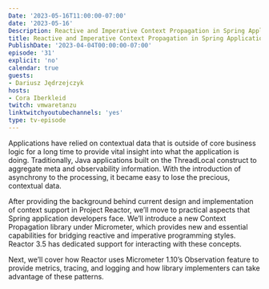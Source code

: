 ```yaml
---
Date: '2023-05-16T11:00:00-07:00'
date: '2023-05-16'
Description: Reactive and Imperative Context Propagation in Spring Applications
title: Reactive and Imperative Context Propagation in Spring Applications
PublishDate: '2023-04-04T00:00:00-07:00'
episode: '31'
explicit: 'no'
calendar: true
guests:
- Dariusz Jędrzejczyk
hosts:
- Cora Iberkleid
twitch: vmwaretanzu
linktwitchyoutubechannels: 'yes'
type: tv-episode
---
```


Applications have relied on contextual data that is outside of core business logic for a long time to provide vital insight into what the application is doing. Traditionally, Java applications built on the ThreadLocal construct to aggregate meta and observability information. With the introduction of asynchrony to the processing, it became easy to lose the precious, contextual data.

After providing the background behind current design and implementation of context support in Project Reactor, we’ll move to practical aspects that Spring application developers face. We’ll introduce a new Context Propagation library under Micrometer, which provides new and essential capabilities for bridging reactive and imperative programming styles. Reactor 3.5 has dedicated support for interacting with these concepts.

Next, we’ll cover how Reactor uses Micrometer 1.10’s Observation feature to provide metrics, tracing, and logging and how library implementers can take advantage of these patterns.